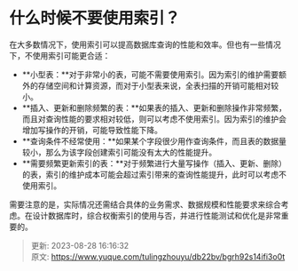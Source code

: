 # 什么时候不要使用索引？

在大多数情况下，使用索引可以提高数据库查询的性能和效率。但也有一些情况下，不使用索引可能更合适：

+ **小型表：**对于非常小的表，可能不需要使用索引。因为索引的维护需要额外的存储空间和计算资源，而对于小型表来说，全表扫描的开销可能相对较小。
+ **插入、更新和删除频繁的表：**如果表的插入、更新和删除操作非常频繁，而且对查询性能的要求相对较低，则可以考虑不使用索引。因为索引的维护会增加写操作的开销，可能导致性能下降。
+ **查询条件不经常使用：**如果某个字段很少用作查询条件，而且表的数据量较小，那么为该字段创建索引可能没有太大的性能提升。
+ **需要频繁更新索引的表：**对于频繁进行大量写操作（插入、更新、删除）的表，索引的维护成本可能会超过索引带来的查询性能提升，此时可以考虑不使用索引。

需要注意的是，实际情况还需结合具体的业务需求、数据规模和性能要求来综合考虑。在设计数据库时，综合权衡索引的使用与否，并进行性能测试和优化是非常重要的。



> 更新: 2023-08-28 16:16:32  
> 原文: <https://www.yuque.com/tulingzhouyu/db22bv/bgrh92s14ifi3o0t>